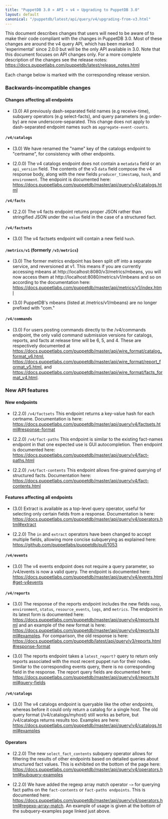 ```yaml
---
title: "PuppetDB 3.0 » API » v4 » Upgrading to PuppetDB 3.0"
layout: default
canonical: "/puppetdb/latest/api/query/v4/upgrading-from-v3.html"
---
```


This document describes changes that users will need to be aware of
to make their code compliant with the changes in PuppetDB 3.0. Most of these
changes are around the v4 query API, which has been marked 'experimental' since
2.0.0 but will be the only API available in 3.0. Note that this document
focuses on API changes only. For a more complete description of the changes see
the release notes: https://docs.puppetlabs.com/puppetdb/latest/release_notes.html

Each change below is marked with the corresponding release version.

### Backwards-incompatible changes

#### Changes affecting all endpoints

* (3.0) All previously dash-separated field names (e.g receive-time), subquery
  operators (e.g select-facts), and query parameters (e.g order-by) are now
  underscore-separated. This change does not apply to dash-separated endpoint
  names such as `aggregate-event-counts`.

#### `/v4/catalogs`

* (3.0) We have renamed the "name" key of the catalogs endpoint to "certname", for
  consistency with other endpoints.

* (2.0.0) The v4 catalogs endpoint does not contain a `metadata` field
  or an `api_version` field. The contents of the v3 `data` field compose the v4
  response body, along with the new fields `producer_timestamp`, `hash`, and
  `environment`. The endpoint is documented here:
  https://docs.puppetlabs.com/puppetdb/master/api/query/v4/catalogs.html

#### `/v4/facts`

* (2.2.0) The v4 facts endpoint returns proper JSON rather than stringified JSON
  under the `value` field in the case of a structured fact.

#### `/v4/factsets`

* (3.0) The v4 factsets endpoint will contain a new field `hash`.

#### `/metrics/v1` (formerly `/v3/metrics`)

* (3.0) The former metrics endpoint has been split off into a separate service, and
  reversioned at v1. This means if you are currently accessing mbeans at
  http://localhost:8080/v3/metrics/mbeans, you will now access them at
  http://localhost:8080/metrics/v1/mbeans and so on according to the documentation
  here: https://docs.puppetlabs.com/puppetdb/master/api/metrics/v1/index.html

* (3.0) PuppetDB's mbeans (listed at /metrics/v1/mbeans) are no longer prefixed with
  "com."

#### `/v4/commands`

  * (3.0) For users posting commands directly to the /v4/commands endpoint, the
  only valid command submission versions for catalogs, reports, and facts
  at release time will be 6, 5, and 4. These are respectively documented at
  https://docs.puppetlabs.com/puppetdb/master/api/wire_format/catalog_format_v6.html,
  https://docs.puppetlabs.com/puppetdb/master/api/wire_format/report_format_v5.html,
  and https://docs.puppetlabs.com/puppetdb/master/api/wire_format/facts_format_v4.html.

### New API features

#### New endpoints

* (2.2.0) `/v4/factsets` This endpoint returns a key-value hash for each certname.
  Documentation is here:
  https://docs.puppetlabs.com/puppetdb/master/api/query/v4/factsets.html#response-format

* (2.2.0) `/v4/fact-paths` This endpoint is similar to the existing fact-names endpoint
  in that one expected use is GUI autocompletion. Then endpoint is documented
  here:
  https://docs.puppetlabs.com/puppetdb/master/api/query/v4/fact-paths.html

* (2.2.0) `/v4/fact-contents` This endpoint allows fine-grained querying of
  structured facts. Documentation here:
  https://docs.puppetlabs.com/puppetdb/master/api/query/v4/fact-contents.html

#### Features affecting all endpoints

* (3.0) Extract is available as a top-level query operator, useful for selecting only
  certain fields from a response. Documentation is here:
  https://docs.puppetlabs.com/puppetdb/master/api/query/v4/operators.html#extract

* (2.2.0) The `in` and `extract` operators have been changed to accept multiple fields,
  allowing more concise subquerying as explained here:
  https://github.com/puppetlabs/puppetdb/pull/1053

#### `/v4/events`

* (3.0) The v4 events endpoint does not require a query parameter, so /v4/events is
  now a valid query. The endpoint is documented here:
  https://docs.puppetlabs.com/puppetdb/master/api/query/v4/events.html#get-v4events

#### `/v4/reports`

* (3.0) The response of the reports endpoint includes the new fields `noop`,
  `environment`, `status`, `resource_events`, `logs`, and `metrics`.  The
  endpoint in its latest form is documented here:
  https://docs.puppetlabs.com/puppetdb/master/api/query/v4/reports.html and an
  example of the new format is here:
  https://docs.puppetlabs.com/puppetdb/master/api/query/v4/reports.html#examples.
  For comparison, the old response is here:
  https://docs.puppetlabs.com/puppetdb/latest/api/query/v3/reports.html#response-format

* (3.0) The reports endpoint takes a `latest_report?` query to return only reports
  associated with the most recent puppet run for their nodes. Similar to the
  corresponding events query, there is no corresponding field in the response.
  The report query fields are documented here:
  https://docs.puppetlabs.com/puppetdb/master/api/query/v4/reports.html#query-fields

#### `/v4/catalogs`

* (3.0) The v4 catalogs endpoint is queryable like the other endpoints, whereas
  before it could only return a catalog for a single host. The old query format
  (/v4/catalogs/myhost) still works as before, but /v4/catalogs returns results
  too. Examples are here:
  https://docs.puppetlabs.com/puppetdb/master/api/query/v4/catalogs.html#examples

#### Operators

* (2.2.0) The new `select_fact_contents` subquery operator allows for filtering the
  results of other endpoints based on detailed queries about structured fact
  values. This is exhibited on the bottom of the page here:
  https://docs.puppetlabs.com/puppetdb/master/api/query/v4/operators.html#subquery-examples

* (2.2.0) We have added the regexp array match operator `~>` for querying fact paths on
  the `fact-contents` or `fact-paths endpoints`. This is documented here:
  https://docs.puppetlabs.com/puppetdb/master/api/query/v4/operators.html#regexp-array-match.
  An example of usage is given at the bottom of the subquery-examples page
  linked just above.

